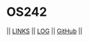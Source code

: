 # OS242

|| [LINKS](LINKS/) || [LOG](TXT/mylog.txt) || [GitHub](https://github.com/zerothy/os242) ||